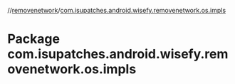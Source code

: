 //[removenetwork](../index.md)/[com.isupatches.android.wisefy.removenetwork.os.impls](com.isupatches.android.wisefy.removenetwork.os.impls.md)

# Package com.isupatches.android.wisefy.removenetwork.os.impls
